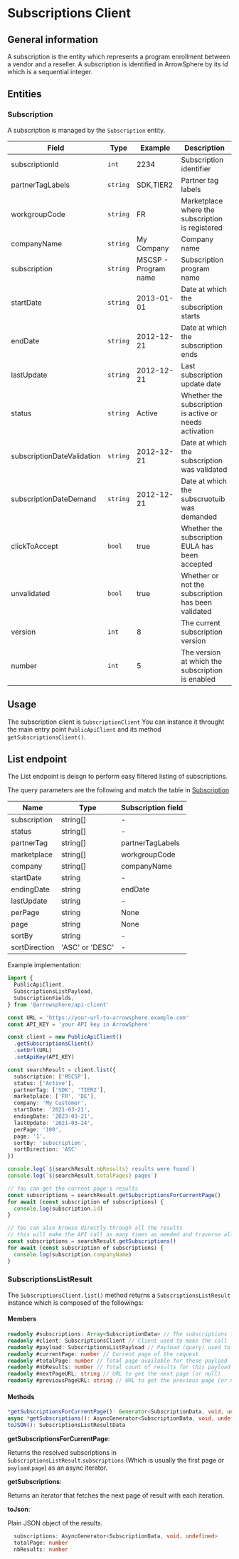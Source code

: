 # Subscriptions Client

## General information

A subscription is the entity which represents a program enrollment between a vendor and a reseller.
A subscription is identified in ArrowSphere by its _id_ which is a sequential integer.

## Entities

### Subscription

A subscription is managed by the `Subscription` entity.

| Field                      | Type     | Example              | Description                                            |
|----------------------------|----------|----------------------|--------------------------------------------------------|
| subscriptionId             | `int`    | 2234                 | Subscription identifier                                |
| partnerTagLabels           | `string` | SDK,TIER2            | Partner tag labels                                     |
| workgroupCode              | `string` | FR                   | Marketplace where the subscription is registered       |
| companyName                | `string` | My Company           | Company name                                           |
| subscription               | `string` | MSCSP - Program name | Subscription program name                              |
| startDate                  | `string` | 2013-01-01           | Date at which the subscription starts                  |
| endDate                    | `string` | 2012-12-21           | Date at which the subscription ends                    |
| lastUpdate                 | `string` | 2012-12-21           | Last subscription update date                          |
| status                     | `string` | Active               | Whether the subscription is active or needs activation |
| subscriptionDateValidation | `string` | 2012-12-21           | Date at which the subscription was validated           |
| subscriptionDateDemand     | `string` | 2012-12-21           | Date at which the subscruotuib was demanded            |
| clickToAccept              | `bool`   | true                 | Whether the subscription EULA has been accepted        |
| unvalidated                | `bool`   | true                 | Whether or not the subscription has been validated     |
| version                    | `int`    | 8                    | The current subscription version                       |
| number                     | `int`    | 5                    | The version at which the subscription is enabled       |

## Usage

The subscription client is `SubscriptionClient`
You can instance it throught the main entry point `PublicApiClient` and its method `getSubscriptionsClient()`.

## List endpoint

The List endpoint is deisgn to perform easy filtered listing of subscriptions.

The query parameters are the following and match the table in [Subscription](#Subscription)

| Name          | Type            | Subscription field |
|---------------|-----------------|--------------------|
| subscription  | string[]        | -                  |
| status        | string[]        | -                  |
| partnerTag    | string[]        | partnerTagLabels   |
| marketplace   | string[]        | workgroupCode      |
| company       | string[]        | companyName        |
| startDate     | string          | -                  |
| endingDate    | string          | endDate            |
| lastUpdate    | string          | -                  |
| perPage       | string          | None               |
| page          | string          | None               |
| sortBy        | string          | -                  |
| sortDirection | 'ASC' or 'DESC' | -                  |

Example implementation:

```typescript
import {
  PublicApiClient,
  SubscriptionsListPayload,
  SubscriptionFields,
} from '@arrowsphere/api-client'

const URL = 'https://your-url-to-arrowsphere.example.com'
const API_KEY = 'your API key in ArrowSphere'

const client = new PublicApiClient()
  .getSubscriptionsClient()
  .setUrl(URL)
  .setApiKey(API_KEY)

const searchResult = client.list({
  subscription: ['MSCSP'],
  status: ['Active'],
  partnerTag: ['SDK', 'TIER2'],
  marketplace: ['FR', 'DE'],
  company: 'My Customer',
  startDate: '2021-03-21',
  endingDate: '2023-03-21',
  lastUpdate: '2021-03-24',
  perPage: '100',
  page: '1',
  sortBy: 'subscription',
  sortDirection: 'ASC'
})

console.log(`${searchResult.nbResults} results were found`)
console.log(`${searchResult.totalPages} pages`)

// You can get the current page's results
const subscriptions = searchResult.getSubscriptionsForCurrentPage()
for await (const subscription of subscriptions) {
  console.log(subscription.id)
}

// You can also browse directly through all the results
// this will make the API call as many times as needed and traverse all the pages
const subscriptions = searchResult.getSubscriptions()
for await (const subscription of subscriptions) {
  console.log(subscription.companyName)
}
```

### SubscriptionsListResult

The `SubscriptionsClient.list()` method returns a `SubscriptionsListResult` instance which is composed of the followings:

#### Members

```typescript
readonly #subscriptions: Array<SubscriptionData> // The subscriptions formatted data as an AsyncGenerator
readonly #client: SubscriptionsClient // Client used to make the call
readonly #payload: SubscriptionsListPayload // Payload (query) used to make the call
readonly #currentPage: number // Current page of the request
readonly #totalPage: number // Total page available for these payload
readonly #nbResults: number // Total count of results for this payload
readonly #nextPageURL: string // URL to get the next page (or null)
readonly #previousPageURL: string // URL to get the previous page (or null)
```

#### Methods

```typescript
*getSubscriptionsForCurrentPage(): Generator<SubscriptionData, void, undefined>
async *getSubscriptions(): AsyncGenerator<SubscriptionData, void, undefined>
toJSON(): SubscriptionsListResultData
```

**getSubscriptionsForCurrentPage**:

Returns the resolved subscriptions in `SubscriptionsListResult`.`subscriptions` (Which is usually the first page or `payload`.`page`) as an async iterator.

**getSubscriptions**:

Returns an iterator that fetches the next page of result with each iteration.

**toJson**:

Plain JSON object of the results.

```typescript
  subscriptions: AsyncGenerator<SubscriptionData, void, undefined>
  totalPage: number
  nbResults: number
```
